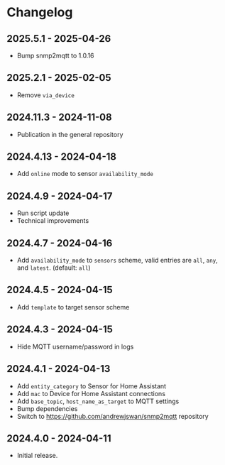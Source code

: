 # Changelog

## 2025.5.1 - 2025-04-26

- Bump snmp2mqtt to 1.0.16

## 2025.2.1 - 2025-02-05

- Remove `via_device`

## 2024.11.3 - 2024-11-08

- Publication in the general repository

## 2024.4.13 - 2024-04-18

- Add `online` mode to sensor `availability_mode`

## 2024.4.9 - 2024-04-17

- Run script update
- Technical improvements

## 2024.4.7 - 2024-04-16

- Add `availability_mode` to `sensors` scheme, valid entries are `all`, `any`, and `latest`. (default: `all`)

## 2024.4.5 - 2024-04-15

- Add `template` to target sensor scheme

## 2024.4.3 - 2024-04-15

- Hide MQTT username/password in logs

## 2024.4.1 - 2024-04-13

- Add `entity_category` to Sensor for Home Assistant
- Add `mac` to Device for Home Assistant connections
- Add `base_topic`, `host_name_as_target` to MQTT settings
- Bump dependencies
- Switch to https://github.com/andrewjswan/snmp2mqtt repository

## 2024.4.0 - 2024-04-11

- Initial release.
